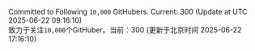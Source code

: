 Committed to Following `10,000` GitHubers. Current: <!-- FOLLOWING_COUNT -->300<!-- FOLLOWING_COUNT --> (Update at UTC <!-- LAST_UPDATED -->2025-06-22 09:16:10<!-- LAST_UPDATED -->)<br>
致力于关注`10,000`个GitHuber。当前：<!-- FOLLOWING_COUNT -->300<!-- FOLLOWING_COUNT --> (更新于北京时间 <!-- LAST_UPDATED_CST -->2025-06-22 17:16:10<!-- LAST_UPDATED_CST -->)
